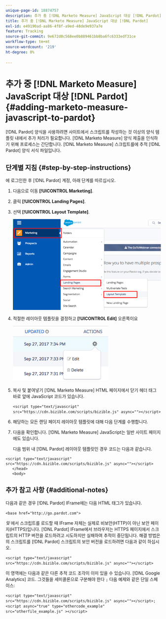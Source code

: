 ```yaml
---
unique-page-id: 18874757
description: 추가 중 [!DNL Marketo Measure] JavaScript 대상 [!DNL Pardot] - [!DNL Marketo Measure]
title: 추가 중 [!DNL Marketo Measure] JavaScript 대상 [!DNL Pardot]
exl-id: e49190ad-aa86-4f8f-a9ed-48de9e937a7e
feature: Tracking
source-git-commit: 9e672d0c568ee0b889461bb8ba6fc6333edf31ce
workflow-type: tm+mt
source-wordcount: '219'
ht-degree: 0%

---
```


# 추가 중 [!DNL Marketo Measure] JavaScript 대상 [!DNL Pardot] {#adding-marketo-measure-javascript-to-pardot}

[!DNL Pardot] 양식을 사용하려면 사이트에서 스크립트를 작성하는 것 이상의 양식 템플릿 내에서 추가 처리가 필요합니다. [!DNL Marketo Measure] 양식 제출을 인식하기 위해 프로세스는 간단합니다. [!DNL Marketo Measure] 스크립트를에 추적 [!DNL Pardot] 양식 서식 파일입니다.

## 단계별 지침 {#step-by-step-instructions}

에 로그인한 후 [!DNL Pardot] 계정, 아래 단계를 따르십시오.

1. 다음으로 이동 **[!UICONTROL Marketing]**.

1. 클릭 **[!UICONTROL Landing Pages]**.

1. 선택 **[!UICONTROL Layout Template]**.

   ![](assets/1-3.png)

1. 적절한 레이아웃 템플릿을 결정하고 **[!UICONTROL Edit]** 오른쪽이요

   ![](assets/2-1.png)

1. 복사 및 붙여넣기 [!DNL Marketo Measure] HTML 페이지에서 닫기 헤더 태그 바로 앞에 JavaScript 코드가 있습니다.

   `<script type="text/javascript" src="https://cdn.bizible.com/scripts/bizible.js" async=""></script>`

1. 해당하는 모든 랜딩 페이지 레이아웃 템플릿에 대해 다음 단계를 수행합니다.

1. 다음을 확인합니다. [!DNL Marketo Measure] JavaScript는 일반 사이트 페이지에도 있습니다.

   다음 범위 내 [!DNL Pardot] 레이아웃 템플릿인 경우 코드는 다음과 같습니다.

```text
<script type="text/javascript" src="https://cdn.bizible.com/scripts/bizible.js" async=""></script>
   </head>
   <body>
```

## 추가 참고 사항 {#additional-notes}

다음과 같은 경우 [!DNL Pardot] IFrame에는 다음 HTML 태그가 있습니다.

`<base href="http://go.pardot.com">`

_및_ 에서 스크립트를 로드할 때 IFrame 자체는 실제로 비보안(HTTP)이 아닌 보안 페이지(HTTPS)입니다. [!DNL Pardot] IFrame에서 브라우저는 HTTPS 페이지에서 스크립트의 HTTP 버전을 로드하려고 시도하지만 실패하여 추적이 중단됩니다. 해결 방법은 의 스크립트를 [!DNL Pardot] 스크립트의 보안 버전을 로드하려면 다음과 같이 하십시오.

`<script type="text/javascript" src="https://cdn.bizible.com/scripts/bizible.js" async=""></script>`

이 영역에는 다음과 같은 다른 추적 코드 조각이 이미 있을 수 있습니다. [!DNL Google Analytics] 코드. 그것들을 세미콜론으로 구분해야 한다 `;` 다음 예제와 같은 단일 스페이스:

`<script type="text/javascript" src="https://cdn.bizible.com/scripts/bizible.js" async=""></script>; <script async="true" type="othercode_example" src="otherfile_example.js" ></script>`
